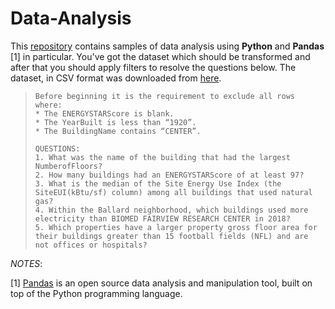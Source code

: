 # Data-Analysis

This [repository](https://github.com/ybalenko/Data-Analysis) contains samples of data analysis using **Python** and **Pandas** [1] in particular. You've got the dataset which should be transformed and after that you should apply filters to resolve the questions below.
The dataset, in CSV format was downloaded from [here](https://data.seattle.gov/dataset/2018-Building-Energy-Benchmarking/7rac-kyay). 

>   ```
>   Before beginning it is the requirement to exclude all rows where:
>   * The ENERGYSTARScore is blank.
>   * The YearBuilt is less than “1920”.
>   * The BuildingName contains “CENTER”.
>   
>   QUESTIONS:
>   1. What was the name of the building that had the largest NumberofFloors? 
>   2. How many buildings had an ENERGYSTARScore of at least 97?
>   3. What is the median of the Site Energy Use Index (the SiteEUI(kBtu/sf) column) among all buildings that used natural gas?
>   4. Within the Ballard neighborhood, which buildings used more electricity than BIOMED FAIRVIEW RESEARCH CENTER in 2018?
>   5. Which properties have a larger property gross floor area for their buildings greater than 15 football fields (NFL) and are not offices or hospitals?
>   ```

*NOTES*:

[1] [Pandas]( https://www.python.org) is an open source data analysis and manipulation tool, built on top of the Python programming language.
